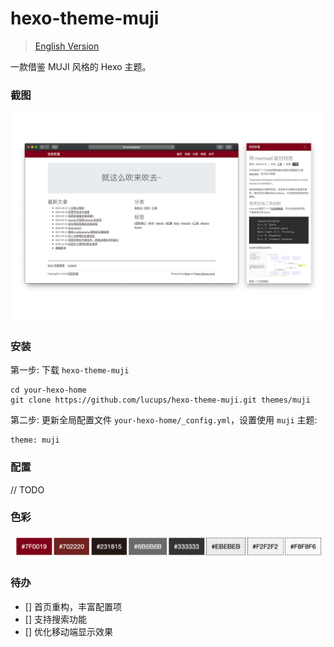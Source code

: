 # hexo-theme-muji

> [English Version](README.md)

一款借鉴 MUJI 风格的 Hexo 主题。

### 截图

![](screenshots/01.png)

### 安装

第一步: 下载 `hexo-theme-muji`

```
cd your-hexo-home
git clone https://github.com/lucups/hexo-theme-muji.git themes/muji
```

第二步: 更新全局配置文件 `your-hexo-home/_config.yml`，设置使用 `muji` 主题:

```
theme: muji
```

### 配置

// TODO

### 色彩

![MUJI 色彩](source/img/muji-colors.png)

### 待办

- [] 首页重构，丰富配置项
- [] 支持搜索功能
- [] 优化移动端显示效果
